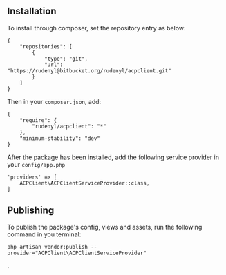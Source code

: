 ## Installation
To install through composer, set the repository entry as below:
```
{
    "repositories": [
        {
            "type": "git",
            "url": "https://rudenyl@bitbucket.org/rudenyl/acpclient.git"
        }
    ]
}
```

Then in your ```composer.json```, add:
```
{
    "require": {
        "rudenyl/acpclient": "*"
    },
    "minimum-stability": "dev"
}
```


After the package has been installed, add the following service provider in your ```config/app.php```
```
'providers' => [
    ACPClient\ACPClientServiceProvider::class,
]
```


## Publishing
To publish the package's config, views and assets, run the following command in you terminal:
```
php artisan vendor:publish --provider="ACPClient\ACPClientServiceProvider"
```


.